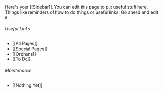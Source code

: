 Here's your [[Sidebar]]. You can edit this page to put useful stuff here. Things like reminders of how to do things or useful links. Go ahead and edit it.

###### Useful Links ######
* [[All Pages]]
* [[Special Pages]]
* [[Orphans]]
* [[To Do]]

###### Maintenance ######
* [[Nothing Yet]]

